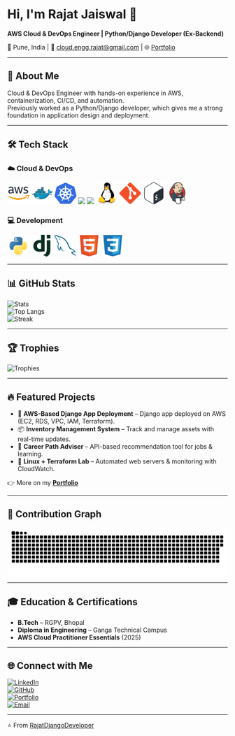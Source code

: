 # Hi, I'm Rajat Jaiswal 👋  

**AWS Cloud & DevOps Engineer | Python/Django Developer (Ex-Backend)**  

📍 Pune, India | 📧 cloud.engg.rajat@gmail.com | 🌐 [Portfolio](https://therajat.info/)  

---

## 🚀 About Me  
Cloud & DevOps Engineer with hands-on experience in AWS, containerization, CI/CD, and automation.  
Previously worked as a Python/Django developer, which gives me a strong foundation in application design and deployment.  

---

## 🛠️ Tech Stack  

### ☁️ Cloud & DevOps  
<p align="left">
  <img src="https://raw.githubusercontent.com/devicons/devicon/master/icons/amazonwebservices/amazonwebservices-original-wordmark.svg" width="50"/>
  <img src="https://raw.githubusercontent.com/devicons/devicon/master/icons/docker/docker-original.svg" width="50"/>
  <img src="https://raw.githubusercontent.com/devicons/devicon/master/icons/kubernetes/kubernetes-plain.svg" width="50"/>
  <img src="https://www.vectorlogo.zone/logos/terraformio/terraformio-icon.svg" width="50"/>
  <img src="https://www.vectorlogo.zone/logos/ansible/ansible-icon.svg" width="50"/>
  <img src="https://raw.githubusercontent.com/devicons/devicon/master/icons/linux/linux-original.svg" width="50"/>
  <img src="https://raw.githubusercontent.com/devicons/devicon/master/icons/git/git-original.svg" width="50"/>
  <img src="https://raw.githubusercontent.com/devicons/devicon/master/icons/bash/bash-original.svg" width="50"/>
  <img src="https://raw.githubusercontent.com/devicons/devicon/master/icons/jenkins/jenkins-original.svg" width="50"/>
</p>

### 💻 Development  
<p align="left">
  <img src="https://raw.githubusercontent.com/devicons/devicon/master/icons/python/python-original.svg" width="50"/>
  <img src="https://raw.githubusercontent.com/devicons/devicon/master/icons/django/django-plain.svg" width="50"/>
  <img src="https://raw.githubusercontent.com/devicons/devicon/master/icons/mysql/mysql-original.svg" width="50"/>
  <img src="https://raw.githubusercontent.com/devicons/devicon/master/icons/html5/html5-original.svg" width="50"/>
  <img src="https://raw.githubusercontent.com/devicons/devicon/master/icons/css3/css3-original.svg" width="50"/>
</p>

---

## 📊 GitHub Stats  

![Stats](https://github-readme-stats.vercel.app/api?username=RajatDjangoDeveloper&show_icons=true&theme=radical)  
![Top Langs](https://github-readme-stats.vercel.app/api/top-langs/?username=RajatDjangoDeveloper&layout=compact&theme=radical)  
![Streak](https://github-readme-streak-stats.herokuapp.com/?user=RajatDjangoDeveloper&theme=radical)  

---

## 🏆 Trophies  

![Trophies](https://github-profile-trophy.vercel.app/?username=RajatDjangoDeveloper&theme=onedark&margin-w=10&margin-h=10)  

---

## 🔥 Featured Projects  

- 🚀 **AWS-Based Django App Deployment** – Django app deployed on AWS (EC2, RDS, VPC, IAM, Terraform).  
- 📦 **Inventory Management System** – Track and manage assets with real-time updates.  
- 🤖 **Career Path Adviser** – API-based recommendation tool for jobs & learning.  
- 🐧 **Linux + Terraform Lab** – Automated web servers & monitoring with CloudWatch.  

👉 More on my **[Portfolio](https://therajat.info/)**  

---

## 🐍 Contribution Graph  

<p align="center">
 <img width="1000" src="assets/github-snake.svg" alt="snake"/>
</p>

---

## 🎓 Education & Certifications  

- **B.Tech** – RGPV, Bhopal  
- **Diploma in Engineering** – Ganga Technical Campus  
- **AWS Cloud Practitioner Essentials** (2025)    

---

## 🌐 Connect with Me  

[![LinkedIn](https://img.shields.io/badge/LinkedIn-Connect-blue?logo=linkedin)](https://www.linkedin.com/in/rajatjaiswal/)  
[![GitHub](https://img.shields.io/badge/GitHub-Follow-black?logo=github)](https://github.com/RajatDjangoDeveloper)  
[![Portfolio](https://img.shields.io/badge/Portfolio-Visit-green?logo=google-chrome)](https://therajat.info/)  
[![Email](https://img.shields.io/badge/Email-cloud.engg.rajat%40gmail.com-red?logo=gmail)](mailto:cloud.engg.rajat@gmail.com)  

---
⭐️ From [RajatDjangoDeveloper](https://github.com/RajatDjangoDeveloper)

